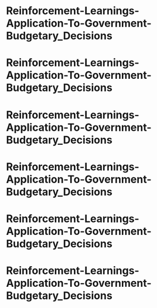 # Reinforcement-Learnings-Application-To-Government-Budgetary_Decisions
# Reinforcement-Learnings-Application-To-Government-Budgetary_Decisions
# Reinforcement-Learnings-Application-To-Government-Budgetary_Decisions
# Reinforcement-Learnings-Application-To-Government-Budgetary_Decisions
# Reinforcement-Learnings-Application-To-Government-Budgetary_Decisions
# Reinforcement-Learnings-Application-To-Government-Budgetary_Decisions
